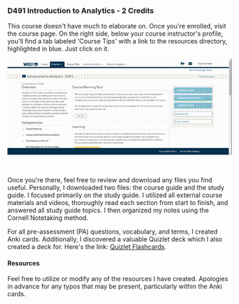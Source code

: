 ### D491 Introduction to Analytics - 2 Credits

This course doesn't have much to elaborate on. Once you're enrolled, visit the course page. On the right side, below your course instructor's profile, you'll find a tab labeled 'Course Tips' with a link to the resources directory, highlighted in blue. Just click on it.

![WGU course tip section](../../img/D491_Course_Tips.gif)

<br>

Once you're there, feel free to review and download any files you find useful. Personally, I downloaded two files: the course guide and the study guide. I focused primarily on the study guide. I utilized all external course materials and videos, thoroughly read each section from start to finish, and answered all study guide topics. I then organized my notes using the Cornell Notetaking method.

For all pre-assessment (PA) questions, vocabulary, and terms, I created Anki cards. Additionally, I discovered a valuable Quizlet deck which I also created a deck for. Here's the link: [Quizlet Flashcards](https://quizlet.com/868238957/introduction-to-analytics-d491-flash-cards/).

#### Resources
Feel free to utilize or modify any of the resources I have created. Apologies in advance for any typos that may be present, particularly within the Anki cards.

